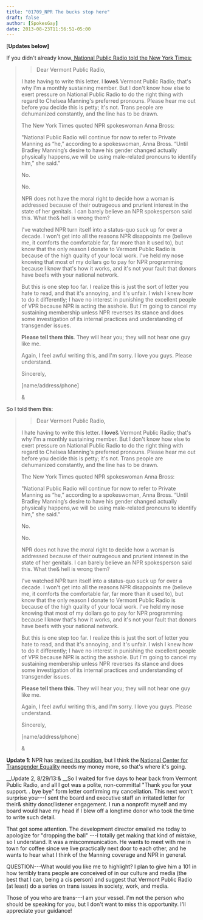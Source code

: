 ```yaml
---
title: "01709_NPR The bucks stop here"
draft: false
author: [SpokesGay]
date: 2013-08-23T11:56:51-05:00
---
```


[__Updates below]__

If you didn't already know,[ National Public Radio told the New York Times:](http://www.nytimes.com/2013/08/23/business/media/he-she-news-media-are-encouraged-to-change.html?smid=tw-nytmedia&amp;seid=auto&amp;_r=1&amp;)

> > Dear Vermont Public Radio,
> 
> I hate having to write this letter. I <b>love</b>& Vermont Public Radio; that's why I'm a monthly sustaining member. But I don't know how else to exert pressure on National Public Radio to do the right thing with regard to Chelsea Manning's preferred pronouns. Please hear me out before you decide this is petty; it's not. Trans people are dehumanized constantly, and the line has to be drawn.
> 
> The New York Times quoted NPR spokeswoman Anna Bross:
> 
> "National Public Radio will continue for now to refer to Private Manning as “he,” according to a spokeswoman, Anna Bross. “Until Bradley Manning’s desire to have his gender changed actually physically happens,we will be using male-related pronouns to identify him,” she said."
> 
> No.
> 
> No.
> 
> NPR does not have the moral right to decide how a woman is addressed because of their outrageous and prurient interest in the state of her genitals. I can barely believe an NPR spokesperson said this. What the& hell is wrong them?
> 
> I've watched NPR turn itself into a status-quo suck up for over a decade. I won't get into all the reasons NPR disappoints me (believe me, it comforts the comfortable far, far more than it used to), but know that the only reason I donate to Vermont Public Radio is because of the high quality of your local work. I've held my nose knowing that most of my dollars go to pay for NPR programming because I know that's how it works, and it's not your fault that donors have beefs with your national network.
> 
> But this is one step too far. I realize this is just the sort of letter you hate to read, and that it's annoying, and it's unfair. I wish I knew how to do it differently; I have no interest in punishing the excellent people of VPR because NPR is acting the asshole. But I'm going to cancel my sustaining membership unless NPR reverses its stance and does some investigation of its internal practices and understanding of transgender issues.
> 
> __Please tell them this__. They will hear you; they will not hear one guy like me.
> 
> Again, I feel awful writing this, and I'm sorry. I love you guys. Please understand.
> 
> Sincerely,
> 
> [name/address/phone]
> 
> & 


So I told them this:
> > Dear Vermont Public Radio,
> 
> I hate having to write this letter. I <b>love</b>& Vermont Public Radio; that's why I'm a monthly sustaining member. But I don't know how else to exert pressure on National Public Radio to do the right thing with regard to Chelsea Manning's preferred pronouns. Please hear me out before you decide this is petty; it's not. Trans people are dehumanized constantly, and the line has to be drawn.
> 
> The New York Times quoted NPR spokeswoman Anna Bross:
> 
> "National Public Radio will continue for now to refer to Private Manning as “he,” according to a spokeswoman, Anna Bross. “Until Bradley Manning’s desire to have his gender changed actually physically happens,we will be using male-related pronouns to identify him,” she said."
> 
> No.
> 
> No.
> 
> NPR does not have the moral right to decide how a woman is addressed because of their outrageous and prurient interest in the state of her genitals. I can barely believe an NPR spokesperson said this. What the& hell is wrong them?
> 
> I've watched NPR turn itself into a status-quo suck up for over a decade. I won't get into all the reasons NPR disappoints me (believe me, it comforts the comfortable far, far more than it used to), but know that the only reason I donate to Vermont Public Radio is because of the high quality of your local work. I've held my nose knowing that most of my dollars go to pay for NPR programming because I know that's how it works, and it's not your fault that donors have beefs with your national network.
> 
> But this is one step too far. I realize this is just the sort of letter you hate to read, and that it's annoying, and it's unfair. I wish I knew how to do it differently; I have no interest in punishing the excellent people of VPR because NPR is acting the asshole. But I'm going to cancel my sustaining membership unless NPR reverses its stance and does some investigation of its internal practices and understanding of transgender issues.
> 
> __Please tell them this__. They will hear you; they will not hear one guy like me.
> 
> Again, I feel awful writing this, and I'm sorry. I love you guys. Please understand.
> 
> Sincerely,
> 
> [name/address/phone]
> 
> & 


__Update 1__: NPR has [revised its position](http://www.npr.org/blogs/thetwo-way/2013/08/23/214941331/npr-issues-new-guidance-on-mannings-gender-identity), but I think the [National Center for Transgender Equality](http://www.transgenderequality.org) needs my money more, so that's where it's going.

__Update 2, 8/29/13:& __So I waited for five days to hear back from Vermont Public Radio, and all I got was a polite, non-committal "Thank you for your support. . bye bye" form letter confirming my cancellation. This next won't surprise you---I sent the board and executive staff an irritated letter for their& shitty donor/listener engagement. I run a nonprofit myself and my board would have my head if I blew off a longtime donor who took the time to write such detail.

That got some attention. The development director emailed me today to apologize for "dropping the ball" ---I totally get making that kind of mistake, so I understand. It was a miscommunication. He wants to meet with me in town for coffee since we live practically next door to each other, and he wants to hear what I think of the Manning coverage and NPR in general.

QUESTION---What would you like me to highlight? I plan to give him a 101 in how terribly trans people are conceived of in our culture and media (the best that I can, being a cis person) and suggest that Vermont Public Radio (at least) do a series on trans issues in society, work, and media.

Those of you who are trans---I am your vessel. I'm not the person who should be speaking for you, but I don't want to miss this opportunity. I'll appreciate your guidance!